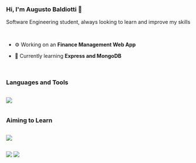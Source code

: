 <h3 align="left">Hi, I'm Augusto Baldiotti 👋</h3>
<p align="left">Software Engineering student, always looking to learn and improve my skills</p>

<br/>

- ⚙️ Working on an **Finance Management Web App**

- 🌱 Currently learning **Express and MongoDB**

<br/>


<!-- technologies session -->
<div>
  <h3 style="display: inline-block">Languages and Tools</h3>
  <p>
    <a href="https://skillicons.dev">
      <img src="https://skillicons.dev/icons?i=js,ts,react,next,redux,express,nodejs,materialui,tailwind,sass,styledcomponents,mongodb,mysql,linux,git" />
    </a>
  </p>
</div>
<!-- technologies session -->
<div>
  <h3 style="display: inline-block">Aiming to Learn</h3>
  <p>
     <a href="https://skillicons.dev">
      <img src="https://skillicons.dev/icons?i=nest,jest" />
    </a>
  </p>
</div> 

<!-- connect with me section -->
##
<a href="https://www.linkedin.com/in/augusto-baldiotti"><img src="https://img.shields.io/badge/LinkedIn-0077B5?style=for-the-badge&logo=linkedin&logoColor=white"/></a>
<a href = "mailto:augustobaldiotti@hotmail.com"><img src="https://img.shields.io/badge/-mail-%23333?style=for-the-badge&logoColor=white" target="_blank"></a>
